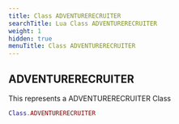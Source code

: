 ```yaml
---
title: Class ADVENTURERECRUITER
searchTitle: Lua Class ADVENTURERECRUITER
weight: 1
hidden: true
menuTitle: Class ADVENTURERECRUITER
---
```

## ADVENTURERECRUITER

This represents a ADVENTURERECRUITER Class
```lua
Class.ADVENTURERECRUITER
```